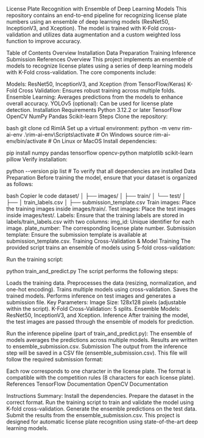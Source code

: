 License Plate Recognition with Ensemble of Deep Learning Models
This repository contains an end-to-end pipeline for recognizing license plate numbers using an ensemble of deep learning models (ResNet50, InceptionV3, and Xception). The model is trained with K-Fold cross-validation and utilizes data augmentation and a custom weighted loss function to improve accuracy.

Table of Contents
Overview
Installation
Data Preparation
Training
Inference
Submission
References
Overview
This project implements an ensemble of models to recognize license plates using a series of deep learning models with K-Fold cross-validation. The core components include:

Models: ResNet50, InceptionV3, and Xception (from TensorFlow/Keras)
K-Fold Cross Validation: Ensures robust training across multiple folds.
Ensemble Learning: Averages predictions from the models to enhance overall accuracy.
YOLOv5 (optional): Can be used for license plate detection.
Installation
Requirements
Python 3.12.2 or later
TensorFlow
OpenCV
NumPy
Pandas
Scikit-learn
Steps
Clone the repository:

bash
git clone <repository-url>
cd RimIA
Set up a virtual environment:
python -m venv rim-ai-env
.\rim-ai-env\Scripts\activate  # On Windows
source rim-ai-env/bin/activate  # On Linux or MacOS
Install dependencies:


pip install numpy pandas tensorflow opencv-python matplotlib scikit-learn pillow
Verify installation:


python --version
pip list  # To verify that all dependencies are installed
Data Preparation
Before training the model, ensure that your dataset is organized as follows:

bash
Copier le code
dataset/
│
├── images/
│   ├── train/
│   └── test/
│
├──
│ train_labels.csv
│
├── submission_template.csv
Train images: Place the training images inside images/train/.
Test images: Place the test images inside images/test/.
Labels: Ensure that the training labels are stored in labels/train_labels.csv with two columns:
img_id: Unique identifier for each image.
plate_number: The corresponding license plate number.
Submission template: Ensure the submission template is available at submission_template.csv.
Training
Cross-Validation & Model Training
The provided script trains an ensemble of models using 5-fold cross-validation:

Run the training script:


python train_and_predict.py
The script performs the following steps:

Loads the training data.
Preprocesses the data (resizing, normalization, and one-hot encoding).
Trains multiple models using cross-validation.
Saves the trained models.
Performs inference on test images and generates a submission file.
Key Parameters:
Image Size: 128x128 pixels (adjustable within the script).
K-Fold Cross-Validation: 5 splits.
Ensemble Models: ResNet50, InceptionV3, and Xception.
Inference
After training the model, the test images are passed through the ensemble of models for prediction.

Run the inference pipeline (part of train_and_predict.py):
The ensemble of models averages the predictions across multiple models.
Results are written to ensemble_submission.csv.
Submission
The output from the inference step will be saved in a CSV file (ensemble_submission.csv). This file will follow the required submission format:

Each row corresponds to one character in the license plate.
The format is compatible with the competition rules (8 characters for each license plate).
References
TensorFlow Documentation
OpenCV Documentation

Instructions Summary:
Install the dependencies.
Prepare the dataset in the correct format.
Run the training script to train and validate the model using K-fold cross-validation.
Generate the ensemble predictions on the test data.
Submit the results from the ensemble_submission.csv.
This project is designed for automatic license plate recognition using state-of-the-art deep learning models.
